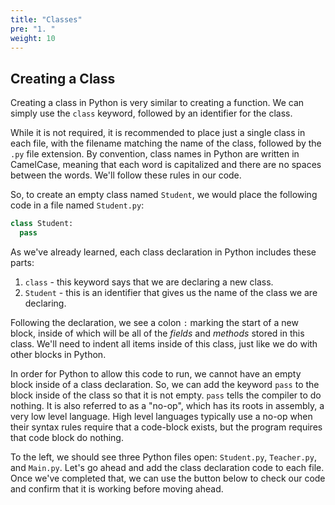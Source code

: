 ```yaml
---
title: "Classes"
pre: "1. "
weight: 10
---
```


## Creating a Class

Creating a class in Python is very similar to creating a function. We can simply use the `class` keyword, followed by an identifier for the class. 

While it is not required, it is recommended to place just a single class in each file, with the filename matching the name of the class, followed by the `.py` file extension. By convention, class names in Python are written in CamelCase, meaning that each word is capitalized and there are no spaces between the words. We'll follow these rules in our code. 

So, to create an empty class named `Student`, we would place the following code in a file named `Student.py`:

```python
class Student:
  pass
```

As we've already learned, each class declaration in Python includes these parts:
1. `class` - this keyword says that we are declaring a new class.
1. `Student` - this is an identifier that gives us the name of the class we are declaring.

Following the declaration, we see a colon `:` marking the start of a new block, inside of which will be all of the _fields_ and _methods_ stored in this class. We'll need to indent all items inside of this class, just like we do with other blocks in Python.

In order for Python to allow this code to run, we cannot have an empty block inside of a class declaration. So, we can add the keyword `pass` to the block inside of the class so that it is not empty. `pass`  tells the compiler to do nothing.  It is also referred to as a "no-op", which has its roots in assembly, a very low level language.  High level languages typically use a no-op when their syntax rules require that a code-block exists, but the program requires that code block do nothing.

To the left, we should see three Python files open: `Student.py`, `Teacher.py`, and `Main.py`. Let's go ahead and add the class declaration code to each file. Once we've completed that, we can use the button below to check our code and confirm that it is working before moving ahead.
